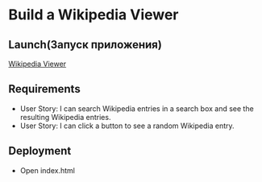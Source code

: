 # Build a Wikipedia Viewer

## Launch(Запуск приложения)

[Wikipedia Viewer](https://nik1910.github.io/fcc-challenges/frontend/wikipedia-viewer/)

## Requirements

* User Story: I can search Wikipedia entries in a search box and see the resulting Wikipedia entries.
* User Story: I can click a button to see a random Wikipedia entry.

## Deployment

* Open index.html



